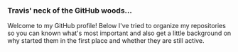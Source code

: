 ### Travis' neck of the GitHub woods...

Welcome to my GitHub profile! Below I've tried to organize my repositories so you can known what's most important and also get a little background on why started them in the first place and whether they are still active.



<!--

| Project | Description | Link |
|---------|-------------|------|
|         |             |      |
|         |             |      |
|         |             |      |

**travishathaway/travishathaway** is a ✨ _special_ ✨ repository because its `README.md` (this file) appears on your GitHub profile.

Here are some ideas to get you started:

- 🔭 I’m currently working on ...
- 🌱 I’m currently learning ...
- 👯 I’m looking to collaborate on ...
- 🤔 I’m looking for help with ...
- 💬 Ask me about ...
- 📫 How to reach me: ...
- 😄 Pronouns: ...
- ⚡ Fun fact: ...
-->
